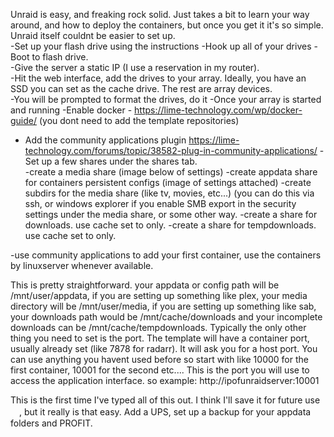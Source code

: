 Unraid is easy, and freaking rock solid.  Just takes a bit to learn your way around, and how to deploy the containers, but once you get it it's so simple.  Unraid itself couldnt be easier to set up.  
-Set up your flash drive using the instructions
-Hook up all of your drives
-Boot to flash drive.  
-Give the server a static IP (I use a reservation in my router).  
-Hit the web interface, add the drives to your array.  Ideally, you have an SSD you can set as the cache drive.  The rest are array devices.  
-You will be prompted to format the drives, do it
-Once your array is started and running
-Enable docker - https://lime-technology.com/wp/docker-guide/ (you dont need to add the template repositories)
- Add the community applications plugin https://lime-technology.com/forums/topic/38582-plug-in-community-applications/
-Set up a few shares under the shares tab.  
      -create a media share (image below of settings)
      -create appdata share for containers persistent configs (image of settings attached)
       -create subdirs for the media share (like tv, movies, etc...) 
        (you can do this via ssh, or windows explorer if you enable 
         SMB export in the 
         security settings under the media share, or some other 
         way.
        -create a share for downloads.  use cache set to only.
        -create a share for tempdownloads.  use cache set to only.
        
-use community applications to add your first container, use 
 the containers by linuxserver whenever available.  

This is pretty straightforward.  your appdata or config path will be /mnt/user/appdata, if you are setting up something like plex, your media directory will be /mnt/user/media, if you are setting up something like sab, your downloads path would be /mnt/cache/downloads and your incomplete downloads can be /mnt/cache/tempdownloads.  Typically the only other thing you need to set is the port.  The template will have a container port, usually already set (like 7878 for radarr).  It will ask you for a host port.  You can use anything you havent used before so start with like 10000 for the first container, 10001 for the second etc....  This is the port you will use to access the application interface.  so example: http://ipofunraidserver:10001

This is the first time I've typed all of this out.  I think I'll save it for future use 　, but it really is that easy.  Add a UPS, set up a backup for your appdata folders and PROFIT.